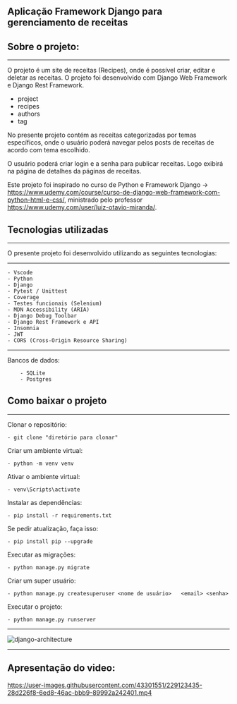 ## Aplicação Framework Django para gerenciamento de receitas


## Sobre o projeto:
<hr>

O projeto é um site de receitas (Recipes), onde é possível criar, editar e deletar as receitas. O projeto foi desenvolvido com Django Web Framework e Django Rest Framework.

- project
- recipes 
- authors
- tag

No presente projeto contém as receitas categorizadas por temas específicos, onde o usuário poderá navegar pelos posts de receitas de acordo com tema escolhido.

O usuário poderá criar login e a senha para publicar receitas. Logo exibirá na página de detalhes da páginas de receitas.

Este projeto foi inspirado no curso de Python e Framework Django -> https://www.udemy.com/course/curso-de-django-web-framework-com-python-html-e-css/, ministrado pelo professor https://www.udemy.com/user/luiz-otavio-miranda/.


## Tecnologias utilizadas
<hr>

O presente projeto foi desenvolvido utilizando as seguintes tecnologias:
<hr>

    - Vscode
    - Python
    - Django
    - Pytest / Unittest
    - Coverage
    - Testes funcionais (Selenium)
    - MDN Accessibility (ARIA)
    - Django Debug Toolbar
    - Django Rest Framework e API
    - Insomnia
    - JWT
    - CORS (Cross-Origin Resource Sharing)

<hr>
    Bancos de dados:
    
        - SQLite
        - Postgres

## Como baixar o projeto
<hr>

Clonar o repositório:

    - git clone "diretório para clonar"

Criar um ambiente virtual:

    - python -m venv venv 

Ativar o ambiente virtual:

    - venv\Scripts\activate

Instalar as dependências:

    - pip install -r requirements.txt 

Se pedir atualização, faça isso:

    - pip install pip --upgrade

Executar as migrações:

    - python manage.py migrate

Criar um super usuário:

    - python manage.py createsuperuser <nome de usuário>   <email> <senha> 

Executar o projeto:

    - python manage.py runserver
    
    
<hr>

![django-architecture](https://user-images.githubusercontent.com/43301551/229122451-b335873a-044a-477f-a909-60c02320989a.png)

<hr>

## Apresentação do video:

https://user-images.githubusercontent.com/43301551/229123435-28d226f8-6ed8-46ac-bbb9-89992a242401.mp4





    
